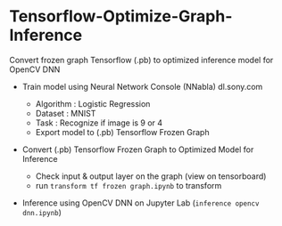 # Tensorflow-Optimize-Graph-Inference
 Convert frozen graph Tensorflow (.pb) to optimized inference model for OpenCV DNN


- Train model using Neural Network Console (NNabla) dl.sony.com
	- Algorithm : Logistic Regression
	- Dataset : MNIST
	- Task : Recognize if image is 9 or 4
	- Export model to (.pb) Tensorflow Frozen Graph
	
- Convert (.pb) Tensorflow Frozen Graph to Optimized Model for Inference 
	- Check input & output layer on the graph (view on tensorboard)
	- run `transform tf frozen graph.ipynb` to transform
	
- Inference using OpenCV DNN on Jupyter Lab (`inference opencv dnn.ipynb`)
